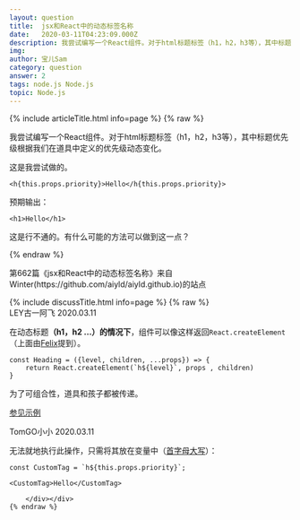 ```yaml
---
layout: question
title:  jsx和React中的动态标签名称
date:   2020-03-11T04:23:09.000Z
description: 我尝试编写一个React组件。对于html标题标签（h1，h2，h3等），其中标题优先级根据我们在道具中定义的优先级动态变化。这是我尝试做的。<h...
img: 
author: 宝儿Sam
category: question
answer: 2
tags: node.js Node.js
topic: Node.js
---
```

<div class="article-root">
  <div class="article">
    {% include articleTitle.html info=page %}
    {% raw %}
    <div class="article-content"><p><font style="vertical-align: inherit;"><font style="vertical-align: inherit;">我尝试编写一个React组件。</font><font style="vertical-align: inherit;">对于html标题标签（h1，h2，h3等），其中标题优先级根据我们在道具中定义的优先级动态变化。</font></font></p>

<p><font style="vertical-align: inherit;"><font style="vertical-align: inherit;">这是我尝试做的。</font></font></p>

<p><code>&lt;h{this.props.priority}&gt;Hello&lt;/h{this.props.priority}&gt;</code></p>

<p><font style="vertical-align: inherit;"><font style="vertical-align: inherit;">预期输出：</font></font></p>

<p><code>&lt;h1&gt;Hello&lt;/h1&gt;</code></p>

<p><font style="vertical-align: inherit;"><font style="vertical-align: inherit;">这是行不通的。</font><font style="vertical-align: inherit;">有什么可能的方法可以做到这一点？</font></font></p></div>
    {% endraw %}
  </div>
  <p class="winter_mark">第662篇《jsx和React中的动态标签名称》来自Winter(https://github.com/aiyld/aiyld.github.io)的站点</p>
  <div class="discuss-wrapper">
    {% include discussTitle.html info=page %}
    {% raw %}
    <div class="discuss-item">
        <div class="discuss-parent">
          <div class="discuss-meta">
            <span class="discuss-user">LEY古一阿飞</span>
            <span class="discuss-time">2020.03.11</span>
          </div>
          <div class="discuss-comment"><p><font style="vertical-align: inherit;"><font style="vertical-align: inherit;">在动态标题</font></font><strong><font style="vertical-align: inherit;"><font style="vertical-align: inherit;">（h1，h2 ...）的情况下</font></font></strong><font style="vertical-align: inherit;"><font style="vertical-align: inherit;">，组件可以</font><font style="vertical-align: inherit;">像这样</font><font style="vertical-align: inherit;">返回</font></font><code>React.createElement</code><font style="vertical-align: inherit;"><font style="vertical-align: inherit;">（上面由</font></font><a href="https://stackoverflow.com/a/45788598/999248"><font style="vertical-align: inherit;"><font style="vertical-align: inherit;">Felix</font></font></a><font style="vertical-align: inherit;"><font style="vertical-align: inherit;">提到</font><font style="vertical-align: inherit;">）。</font></font></p>

<pre class="lang-js prettyprint-override"><code>const Heading = ({level, children, ...props}) =&gt; {<font></font>
    return React.createElement(`h${level}`, props , children)<font></font>
}<font></font>
</code></pre>

<p><font style="vertical-align: inherit;"><font style="vertical-align: inherit;">为了可组合性，道具和孩子都被传递。</font></font></p>

<p><a href="https://jsfiddle.net/robstarbuck/g9hbdqne/39/" rel="nofollow noreferrer"><font style="vertical-align: inherit;"><font style="vertical-align: inherit;">参见示例</font></font></a></p></div>
        </div></div><div class="discuss-item">
        <div class="discuss-parent">
          <div class="discuss-meta">
            <span class="discuss-user">TomGO小小</span>
            <span class="discuss-time">2020.03.11</span>
          </div>
          <div class="discuss-comment"><p><font style="vertical-align: inherit;"><font style="vertical-align: inherit;">无法就地执行此操作，只需将其放在变量中（</font></font><a href="https://stackoverflow.com/a/30373505"><font style="vertical-align: inherit;"><font style="vertical-align: inherit;">首字母大写</font></font></a><font style="vertical-align: inherit;"><font style="vertical-align: inherit;">）：</font></font></p>

<pre><code>const CustomTag = `h${this.props.priority}`;<font></font>
<font></font>
&lt;CustomTag&gt;Hello&lt;/CustomTag&gt;<font></font>
</code></pre></div>
        </div></div>
    {% endraw %}
  </div>
<div>
